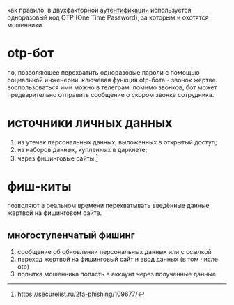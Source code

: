 как правило, в двухфакторной [аутентификации](authentication.md) используется одноразовый код OTP (One Time Password), за которым и охотятся мошенники.
# otp-бот
по, позволяющее перехватить одноразовые пароли с помощью социальной инженерии. ключевая функция otp-бота - звонок жертве. воспользоваться ими можно в телеграм.
помимо звонков, бот может предварительно отправить сообщение о скором звонке сотрудника.
# источники личных данных
1. из утечек персональных данных, выложенных в открытый доступ;
2. из наборов данных, купленных в даркнете;
3. через фишинговые сайты.[^1]
# фиш-киты
позволяют в реальном времени перехватывать введённые данные жертвой на фишинговом сайте.
## многоступенчатый фишинг
1. сообщение об обновлении персональных данных или с ссылкой
2. переход жертвой на фишинговый сайт и ввод данных (в том числе otp)
3. попытка мошенника попасть в аккаунт через полученные данные

[^1]: https://securelist.ru/2fa-phishing/109677/
[^2]: https://securelist.ru/phishing-kit-market-whats-inside-off-the-shelf-phishing-packages/104790/